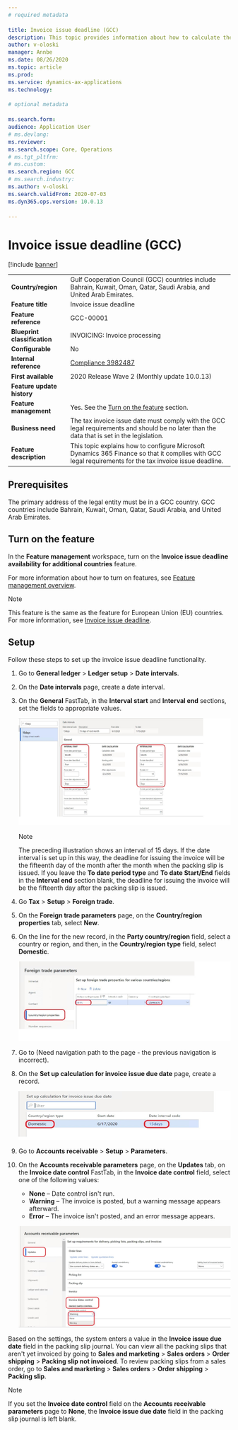 ```yaml
---
# required metadata

title: Invoice issue deadline (GCC)
description: This topic provides information about how to calculate the due dates for issuing customer invoices in Gulf Cooperation Council (GCC) countries.
author: v-oloski
manager: Annbe
ms.date: 08/26/2020
ms.topic: article
ms.prod: 
ms.service: dynamics-ax-applications
ms.technology: 

# optional metadata

ms.search.form: 
audience: Application User
# ms.devlang: 
ms.reviewer: 
ms.search.scope: Core, Operations
# ms.tgt_pltfrm: 
# ms.custom: 
ms.search.region: GCC
# ms.search.industry: 
ms.author: v-oloski
ms.search.validFrom: 2020-07-03
ms.dyn365.ops.version: 10.0.13

---
```


# Invoice issue deadline (GCC)

[!include [banner](../includes/banner.md)]

<table>
<tbody>
<tr>
<td><strong>Country/region</strong></td>
<td>Gulf Cooperation Council (GCC) countries include Bahrain, Kuwait, Oman, Qatar, Saudi Arabia, and United Arab Emirates.</td>
</tr>
<tr>
<td><strong>Feature title</strong></td>
<td>Invoice issue deadline</td>
</tr>
<tr>
<td><strong>Feature reference</strong></td>
<td>GCC-00001</td>
</tr>
<tr>
<td><strong>Blueprint classification</strong></td>
<td>INVOICING: Invoice processing</td>
</tr>
<tr>
<td><strong>Configurable</strong></td>
<td>No</td>
</tr>
<tr>
<td><strong>Internal reference</strong></td>
<td><a href="https://vstsmbs.visualstudio.com/web/wi.aspx?pcguid=bf66efc0-4097-46c2-80a1-746442695fc7&id=3982487">Compliance 3982487</a></td>
</tr>
<tr>
<td><strong>First available</strong></td>
<td>2020 Release Wave 2 (Monthly update 10.0.13)</td>
</tr>
<tr>
<td><strong>Feature update history</strong></td>
<td></td>
</tr>
<tr>
<td><strong>Feature management</strong></td>
<td>Yes. See the <a href="#turn-on-the-feature">Turn on the feature</a> section.</td>
</tr>
<tr>
<td><strong>Business need</strong></td>
<td>The tax invoice issue date must comply with the GCC legal requirements and should be no later than the data that is set in the legislation.</td>
</tr>
<tr>
<td><strong>Feature description</strong></td>
<td>This topic explains how to configure Microsoft Dynamics 365 Finance so that it complies with GCC legal requirements for the tax invoice issue deadline.</td>
</tr>
</tbody>
</table>

## Prerequisites

The primary address of the legal entity must be in a GCC country. GCC countries include Bahrain, Kuwait, Oman, Qatar, Saudi Arabia, and United Arab Emirates.

## Turn on the feature

In the **Feature management** workspace, turn on the **Invoice issue deadline availability for additional countries** feature.

For more information about how to turn on features, see [Feature management overview](../../fin-and-ops/get-started/feature-management/feature-management-overview.md).

> [!NOTE]
> This feature is the same as the feature for European Union (EU) countries. For more information, see [Invoice issue deadline](emea-invoice-issue-deadline.md).

## Setup

Follow these steps to set up the invoice issue deadline functionality.

1. Go to **General ledger** \> **Ledger setup** \> **Date intervals**.
2. On the **Date intervals** page, create a date interval.
3. On the **General** FastTab, in the **Interval start** and **Interval end** sections, set the fields to appropriate values.

    ![Date intervals page](media/gcc-invoice-issue-deadline-date-interval.jpg)

    > [!NOTE]
    > The preceding illustration shows an interval of 15 days. If the date interval is set up in this way, the deadline for issuing the invoice will be the fifteenth day of the month after the month when the packing slip is issued. If you leave the **To date period type** and **To date Start/End** fields in the **Interval end** section blank, the deadline for issuing the invoice will be the fifteenth day after the packing slip is issued.

4. Go **Tax** \> **Setup** \> **Foreign trade**.
5. On the **Foreign trade parameters** page, on the **Country/region properties** tab, select **New**.
6. On the line for the new record, in the **Party country/region** field, select a country or region, and then, in the **Country/region type** field, select **Domestic**.

    ![Foreign trade parameters page](media/gcc-invoice-issue-deadline-Foreign-trade-parameters.jpg)

7. Go to (Need navigation path to the page - the previous navigation is incorrect).
8. On the **Set up calculation for invoice issue due date** page, create a record.

    ![Set up calculation for invoice issue due date page](media/gcc-invoice-issue-deadline-calculation-for-invoice-issue-deadline.jpg)

9. Go to **Accounts receivable** \> **Setup** \> **Parameters**.
10. On the **Accounts receivable parameters** page, on the **Updates** tab, on the **Invoice date control** FastTab, in the **Invoice date control** field, select one of the following values:

    - **None** – Date control isn't run.
    - **Warning** – The invoice is posted, but a warning message appears afterward.
    - **Error** – The invoice isn't posted, and an error message appears.

    ![Accounts receivable parameters page](media/gcc-invoice-issue-deadline-ar-parameters.jpg)

Based on the settings, the system enters a value in the **Invoice issue due date** field in the packing slip journal. You can view all the packing slips that aren't yet invoiced by going to **Sales and marketing** \> **Sales orders** \> **Order shipping** \> **Packing slip not invoiced**. To review packing slips from a sales order, go to **Sales and marketing** \> **Sales orders** \> **Order shipping** \> **Packing slip**. 

> [!NOTE] 
> If you set the **Invoice date control** field on the **Accounts receivable parameters** page to **None**, the **Invoice issue due date** field in the packing slip journal is left blank.
